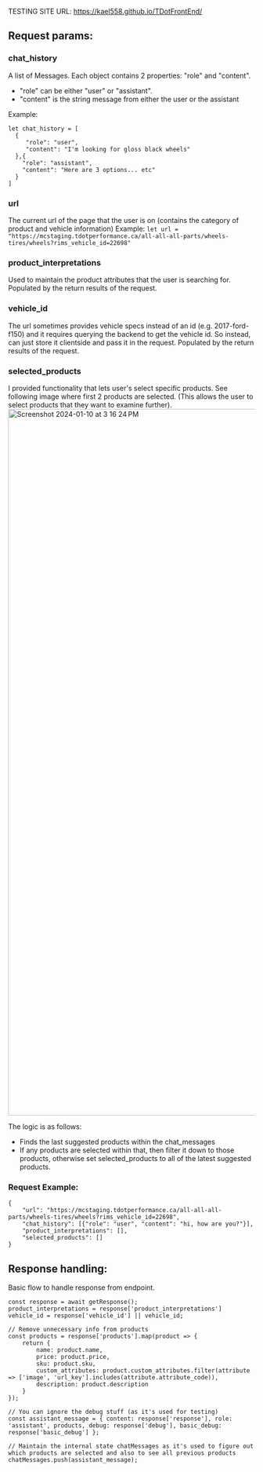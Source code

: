 TESTING SITE URL: https://kael558.github.io/TDotFrontEnd/

## Request params:
### chat_history
A list of Messages. Each object contains 2 properties: "role" and "content". 
 - "role" can be either "user" or "assistant".
 - "content" is the string message from either the user or the assistant

Example: 
```
let chat_history = [
  {
     "role": "user",
     "content": "I'm looking for gloss black wheels"
  },{
    "role": "assistant",
    "content": "Here are 3 options... etc"
  }
]
```

### url
The current url of the page that the user is on (contains the category of product and vehicle information)
Example:  `let url = "https://mcstaging.tdotperformance.ca/all-all-all-parts/wheels-tires/wheels?rims_vehicle_id=22698"`

### product_interpretations
Used to maintain the product attributes that the user is searching for. Populated by the return results of the request.

### vehicle_id
The url sometimes provides vehicle specs instead of an id (e.g. 2017-ford-f150) and it requires querying the backend to get the vehicle id. So instead, can just store it clientside and pass it in the request. Populated by the return results of the request.

### selected_products
I provided functionality that lets user's select specific products. See following image where first 2 products are selected. (This allows the user to select products that they want to examine further).
<img width="1440" alt="Screenshot 2024-01-10 at 3 16 24 PM" src="https://github.com/kael558/TDotFrontEnd/assets/26678074/84606b5a-609b-4acd-8cd6-6ea0b4ebb40f">

The logic is as follows:
- Finds the last suggested products within the chat_messages
- If any products are selected within that, then filter it down to those products, otherwise set selected_products to all of the latest suggested products.

### Request Example:
```
{  
    "url": "https://mcstaging.tdotperformance.ca/all-all-all-parts/wheels-tires/wheels?rims_vehicle_id=22698",  
    "chat_history": [{"role": "user", "content": "hi, how are you?"}],  
    "product_interpretations": [],  
    "selected_products": []  
}
```

## Response handling:
Basic flow to handle response from endpoint.
```
const response = await getResponse();
product_interpretations = response['product_interpretations']
vehicle_id = response['vehicle_id'] || vehicle_id;

// Remove unnecessary info from products
const products = response['products'].map(product => {
    return {
        name: product.name,
        price: product.price,
        sku: product.sku,
        custom_attributes: product.custom_attributes.filter(attribute => ['image', 'url_key'].includes(attribute.attribute_code)),
        description: product.description
    }
});

// You can ignore the debug stuff (as it's used for testing)
const assistant_message = { content: response['response'], role: 'assistant', products, debug: response['debug'], basic_debug: response['basic_debug'] };

// Maintain the internal state chatMessages as it's used to figure out which products are selected and also to see all previous products 
chatMessages.push(assistant_message);
```




